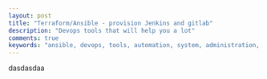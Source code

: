 ```yaml
---
layout: post
title: "Terraform/Ansible - provision Jenkins and gitlab"
description: "Devops tools that will help you a lot"
comments: true
keywords: "ansible, devops, tools, automation, system, administration, cloud, aws"
---
```



dasdasdaa
